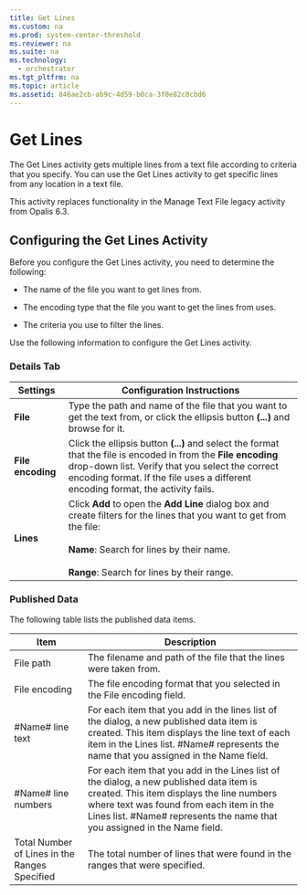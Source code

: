 ```yaml
---
title: Get Lines
ms.custom: na
ms.prod: system-center-threshold
ms.reviewer: na
ms.suite: na
ms.technology: 
  - orchestrator
ms.tgt_pltfrm: na
ms.topic: article
ms.assetid: 846ae2cb-ab9c-4d59-b0ca-3f0e82c8cbd6
---
```

# Get Lines
The Get Lines activity gets multiple lines from a text file according to criteria that you specify. You can use the Get Lines activity to get specific lines from any location in a text file.  
  
This activity replaces functionality in the Manage Text File legacy activity from Opalis 6.3.  
  
## Configuring the Get Lines Activity  
Before you configure the Get Lines activity, you need to determine the following:  
  
-   The name of the file you want to get lines from.  
  
-   The encoding type that the file you want to get the lines from uses.  
  
-   The criteria you use to filter the lines.  
  
Use the following information to configure the Get Lines activity.  
  
### Details Tab  
  
|Settings|Configuration Instructions|  
|------------|------------------------------|  
|**File**|Type the path and name of the file that you want to get the text from, or click the ellipsis button **\(...\)** and browse for it.|  
|**File encoding**|Click the ellipsis button **\(...\)** and select the format that the file is encoded in from the **File encoding** drop\-down list. Verify that you select the correct encoding format. If the file uses a different encoding format, the activity fails.|  
|**Lines**|Click **Add** to open the **Add Line** dialog box and create filters for the lines that you want to get from the file:<br /><br />**Name**: Search for lines by their name.<br /><br />**Range**: Search for lines by their range.|  
  
### Published Data  
The following table lists the published data items.  
  
|Item|Description|  
|--------|---------------|  
|File path|The filename and path of the file that the lines were taken from.|  
|File encoding|The file encoding format that you selected in the File encoding field.|  
|\#Name\# line text|For each item that you add in the lines list of the dialog, a new published data item is created. This item displays the line text of each item in the Lines list. \#Name\# represents the name that you assigned in the Name field.|  
|\#Name\# line numbers|For each item that you add in the Lines list of the dialog, a new published data item is created. This item displays the line numbers where text was found from each item in the Lines list. \#Name\# represents the name that you assigned in the Name field.|  
|Total Number of Lines in the Ranges Specified|The total number of lines that were found in the ranges that were specified.|  
  
